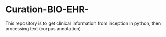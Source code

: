 # Curation-BIO-EHR-
This repository is to get clinical information from inception in python, then processing text (corpus annotation)
